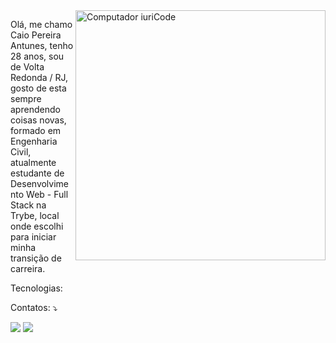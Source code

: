 <img src="https://raw.githubusercontent.com/MicaelliMedeiros/micaellimedeiros/master/image/computer-illustration.png" min-width="400px" max-width="400px" width="400px" align="right" alt="Computador iuriCode">

<p align="left"> 
  Olá, me chamo Caio Pereira Antunes, tenho 28 anos, sou de Volta Redonda / RJ, gosto de esta sempre aprendendo coisas novas, formado em Engenharia Civil, atualmente estudante de Desenvolvimento Web - Full Stack na Trybe, local onde escolhi para iniciar minha transição de carreira.
</p>

<p align="left">
Tecnologias: 
</p>

<p align="left">
  Contatos: ⤵️
</p>

<p align="left">
  <a href="#" alt="Gmail">
  <img src="https://img.shields.io/badge/-Gmail-FF0000?style=flat-square&labelColor=FF0000&logo=gmail&logoColor=white&link=caioefg@gmail.com" /></a>

  <a href="#" alt="Linkedin">
  <img src="https://img.shields.io/badge/-Linkedin-0e76a8?style=flat-square&logo=Linkedin&logoColor=white&link=https://www.linkedin.com/in/caiopantunes/" /></a>

</p>  

